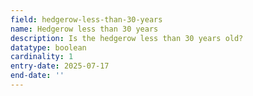```yaml
---
field: hedgerow-less-than-30-years
name: Hedgerow less than 30 years
description: Is the hedgerow less than 30 years old?
datatype: boolean
cardinality: 1
entry-date: 2025-07-17
end-date: ''
---
```

